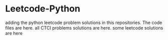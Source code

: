 # Leetcode-Python
adding the python leetcode problem solutions in this repositories. 
The code files are here.
all CTCI problems solutions are here.
some leetcode solutions are here



































































































































































































































































































































































































































































































































































































































































































































































































































































































































































































